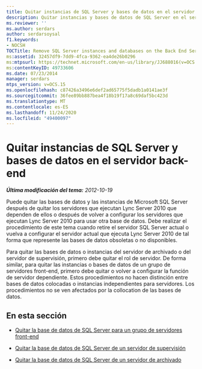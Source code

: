 ```yaml
---
title: Quitar instancias de SQL Server y bases de datos en el servidor back-end
description: Quitar instancias y bases de datos de SQL Server en el servidor back-end.
ms.reviewer: ''
ms.author: serdars
author: serdarsoysal
f1.keywords:
- NOCSH
TOCTitle: Remove SQL Server instances and databases on the Back End Server
ms:assetid: 32457df9-7dd9-4fca-9362-ea4de26b0296
ms:mtpsurl: https://technet.microsoft.com/en-us/library/JJ688016(v=OCS.15)
ms:contentKeyID: 49733606
ms.date: 07/23/2014
manager: serdars
mtps_version: v=OCS.15
ms.openlocfilehash: c87426a3496e6def2ad65775f5dadb1a0141ae3f
ms.sourcegitcommit: 36fee89bb887bea4f18b19f17a8c69daf5bc423d
ms.translationtype: MT
ms.contentlocale: es-ES
ms.lasthandoff: 11/24/2020
ms.locfileid: "49400097"
---
```

# <a name="remove-sql-server-instances-and-databases-on-the-back-end-server"></a>Quitar instancias de SQL Server y bases de datos en el servidor back-end

<div data-xmlns="http://www.w3.org/1999/xhtml">

<div class="topic" data-xmlns="http://www.w3.org/1999/xhtml" data-msxsl="urn:schemas-microsoft-com:xslt" data-cs="https://msdn.microsoft.com/">

<div data-asp="https://msdn2.microsoft.com/asp">



</div>

<div id="mainSection">

<div id="mainBody">

<span> </span>

_**Última modificación del tema:** 2012-10-19_

Puede quitar las bases de datos y las instancias de Microsoft SQL Server después de quitar los servidores que ejecutan Lync Server 2010 que dependen de ellos o después de volver a configurar los servidores que ejecutan Lync Server 2010 para usar otra base de datos. Debe realizar el procedimiento de este tema cuando retire el servidor SQL Server actual o vuelva a configurar el servidor actual que ejecuta Lync Server 2010 de tal forma que represente las bases de datos obsoletas o no disponibles.

Para quitar las bases de datos o instancias del servidor de archivado o del servidor de supervisión, primero debe quitar el rol de servidor. De forma similar, para quitar las instancias o bases de datos de un grupo de servidores front-end, primero debe quitar o volver a configurar la función de servidor dependiente. Estos procedimientos no hacen distinción entre bases de datos colocadas o instancias independientes para servidores. Los procedimientos no se ven afectados por la collocation de las bases de datos.

<div>

## <a name="in-this-section"></a>En esta sección

  - [Quitar la base de datos de SQL Server para un grupo de servidores front-end](remove-the-sql-server-database-for-a-front-end-pool.md)

  - [Quitar la base de datos de SQL Server de un servidor de supervisión](remove-the-sql-server-database-for-a-monitoring-server.md)

  - [Quitar la base de datos de SQL Server de un servidor de archivado](remove-the-sql-server-database-for-an-archiving-server.md)

</div>

</div>

<span> </span>

</div>

</div>

</div>

